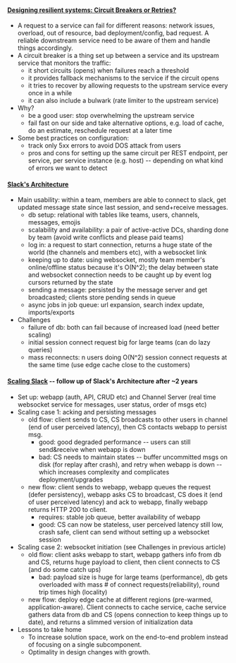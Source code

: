 #### [Designing resilient systems: Circuit Breakers or Retries?](https://engineering.grab.com/designing-resilient-systems-part-1)
- A request to a service can fail for different reasons: network issues, overload, out of resource, bad deployment/config, bad request. A reliable downstream service need to be aware of them and handle things accordingly.
- A circuit breaker is a thing set up between a service and its upstream service that monitors the traffic:
  - it short circuits (opens) when failures reach a threshold
  - it provides fallback mechanisms to the service if the circuit opens
  - it tries to recover by allowing requests to the upstream service every once in a while
  - it can also include a bulwark (rate limiter to the upstream service)
- Why?
  - be a good user: stop overwhelming the upstream service
  - fail fast on our side and take alternative options, e.g. load of cache, do an estimate, reschedule request at a later time
- Some best practices on configuration:
  - track only 5xx errors to avoid DOS attack from users
  - pros and cons for setting up the same circuit per REST endpoint, per service, per service instance (e.g. host) -- depending on what kind of errors we want to detect

#### [Slack's Architecture](https://www.youtube.com/watch?v=WE9c9AZe-DY)
- Main usability: within a team, members are able to connect to slack, get updated message state since last session, and send+receive messages.
  - db setup: relational with tables like teams, users, channels, messages, emojis
  - scalability and availability: a pair of active-active DCs, sharding done by team (avoid write conflicts and please paid teams)
  - log in: a request to start connection, returns a huge state of the world (the channels and members etc), with a websocket link
  - keeping up to date: using websocket, mostly team member's online/offline status because it's O(N^2); the delay between state and websocket connection needs to be caught up by event log cursors returned by the state
  - sending a message: persisted by the message server and get broadcasted; clients store pending sends in queue
  - async jobs in job queue: url expansion, search index update, imports/exports
- Challenges
  - failure of db: both can fail because of increased load (need better scaling)
  - initial session connect request big for large teams (can do lazy queries)
  - mass reconnects: n users doing O(N^2) session connect requests at the same time (use edge cache close to the customers)

#### [Scaling Slack](https://www.youtube.com/watch?v=o4f5G9q_9O4) -- follow up of Slack's Architecture after ~2 years
- Set up: webapp (auth, API, CRUD etc) and Channel Server (real time websocket service for messages, user status, order of msgs etc)
- Scaling case 1: acking and persisting messages
  - old flow: client sends to CS, CS broadcasts to other users in channel (end of user perceived latency), then CS contacts webapp to persist msg.
    - good: good degraded performance -- users can still send&receive when webapp is down
    - bad: CS needs to maintain states -- buffer uncommitted msgs on disk (for replay after crash), and retry when webapp is down -- which increases complexity and complicates deployment/upgrades
  - new flow: client sends to webapp, webapp queues the request (defer persistency), webapp asks CS to broadcast, CS does it (end of user perceived latency) and ack to webapp, finally webapp returns HTTP 200 to client.
    - requires: stable job queue, better availability of webapp
    - good: CS can now be stateless, user perceived latency still low, crash safe, client can send without setting up a websocket session
- Scaling case 2: websocket initiation (see Challenges in previous article)
  - old flow: client asks webapp to start, webapp gathers info from db and CS, returns huge payload to client, then client connects to CS (and do some catch ups)
    - bad: payload size is huge for large teams (performance), db gets overloaded with mass # of connect requests(reliability), round trip times high (locality)
  - new flow: deploy edge cache at different regions (pre-warmed, application-aware). Client connects to cache service, cache service gathers data from db and CS (opens connection to keep things up to date), and returns a slimmed version of initialization data
- Lessons to take home
  - To increase solution space, work on the end-to-end problem instead of focusing on a single subcomponent.
  - Optimality in design changes with growth.
